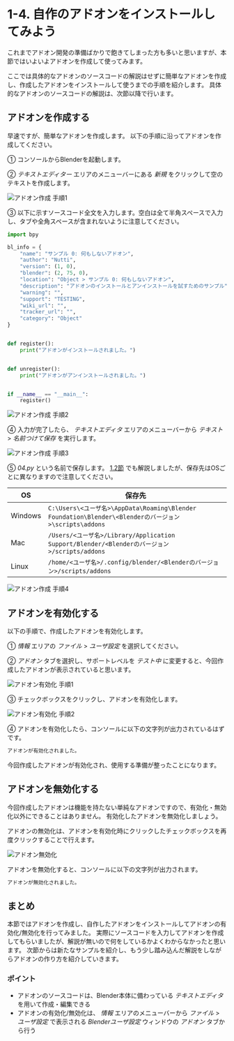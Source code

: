# 1-4. 自作のアドオンをインストールしてみよう

これまでアドオン開発の準備ばかりで飽きてしまった方も多いと思いますが、本節ではいよいよアドオンを作成して使ってみます。

ここでは具体的なアドオンのソースコードの解説はせずに簡単なアドオンを作成し、作成したアドオンをインストールして使うまでの手順を紹介します。
具体的なアドオンのソースコードの解説は、次節以降で行います。

## アドオンを作成する

早速ですが、簡単なアドオンを作成します。
以下の手順に沿ってアドオンを作成してください。

① コンソールからBlenderを起動します。

② *テキストエディター* エリアのメニューバーにある *新規* をクリックして空のテキストを作成します。

![アドオン作成 手順1](https://dl.dropboxusercontent.com/s/6x7jkbaadtehb2e/blender_make_add-on_1.png "アドオン作成 手順1")

③ 以下に示すソースコード全文を入力します。空白は全て半角スペースで入力し、タブや全角スペースが含まれないように注意してください。

```py3:04.py
import bpy

bl_info = {
	"name": "サンプル 0: 何もしないアドオン",
	"author": "Nutti",
	"version": (1, 0),
	"blender": (2, 75, 0),
	"location": "Object > サンプル 0: 何もしないアドオン",
	"description": "アドオンのインストールとアンインストールを試すためのサンプル",
	"warning": "",
	"support": "TESTING",
	"wiki_url": "",
	"tracker_url": "",
	"category": "Object"
}


def register():
	print("アドオンがインストールされました。")


def unregister():
	print("アドオンがアンインストールされました。")


if __name__ == "__main__":
	register()

```

![アドオン作成 手順2](https://dl.dropboxusercontent.com/s/t6agj2bu859vk1c/blender_make_add-on_2.png "アドオン作成 手順2")

④ 入力が完了したら、 *テキストエディタ* エリアのメニューバーから *テキスト* > *名前つけて保存* を実行します。

![アドオン作成 手順3](https://dl.dropboxusercontent.com/s/cbwyg0yebb8loww/blender_make_add-on_3.png "アドオン作成 手順3")

⑤ *04.py* という名前で保存します。
[1.2節](02_Use_Blender_Add-on.md) でも解説しましたが、保存先はOSごとに異なりますので注意してください。

|OS|保存先|
|---|---|
|Windows|```C:\Users\<ユーザ名>\AppData\Roaming\Blender Foundation\Blender\<Blenderのバージョン>\scripts\addons```|
|Mac|```/Users/<ユーザ名>/Library/Application Support/Blender/<Blenderのバージョン>/scripts/addons```|
|Linux|```/home/<ユーザ名>/.config/blender/<Blenderのバージョン>/scripts/addons```|

![アドオン作成 手順4](https://dl.dropboxusercontent.com/s/z9ibf7qz2t1jlj7/blender_make_add-on_4.png "アドオン作成 手順4")

## アドオンを有効化する

以下の手順で、作成したアドオンを有効化します。

① *情報* エリアの *ファイル* > *ユーザ設定* を選択してください。

② *アドオン* タブを選択し、サポートレベルを *テスト中* に変更すると、今回作成したアドオンが表示されていると思います。

![アドオン有効化 手順1](https://dl.dropboxusercontent.com/s/7p3apgnyvjj8dl0/blender_enable_add-on_1.png "アドオン有効化 手順1")

③ チェックボックスをクリックし、アドオンを有効化します。

![アドオン有効化 手順2](https://dl.dropboxusercontent.com/s/ghc3rhh2wf3v9zc/blender_enable_add-on_2.png "アドオン有効化 手順2")

④ アドオンを有効化したら、コンソールに以下の文字列が出力されているはずです。

```sh
アドオンが有効化されました。
```

今回作成したアドオンが有効化され、使用する準備が整ったことになります。

## アドオンを無効化する

今回作成したアドオンは機能を持たない単純なアドオンですので、有効化・無効化以外にできることはありません。
有効化したアドオンを無効化しましょう。

アドオンの無効化は、アドオンを有効化時にクリックしたチェックボックスを再度クリックすることで行えます。

![アドオン無効化](https://dl.dropboxusercontent.com/s/73xlppzkxu21u5w/blender_disable_add-on.png "アドオン無効化")

アドオンを無効化すると、コンソールに以下の文字列が出力されます。

```sh
アドオンが無効化されました。
```

## まとめ

本節ではアドオンを作成し、自作したアドオンをインストールしてアドオンの有効化/無効化を行ってみました。
実際にソースコードを入力してアドオンを作成してもらいましたが、解説が無いので何をしているかよくわからなかったと思います。
次節からは新たなサンプルを紹介し、もう少し踏み込んだ解説をしながらアドオンの作り方を紹介していきます。

### ポイント

* アドオンのソースコードは、Blender本体に備わっている *テキストエディタ* を用いて作成・編集できる
* アドオンの有効化/無効化は、 *情報* エリアのメニューバーから *ファイル* > *ユーザ設定* で表示される *Blenderユーザ設定* ウィンドウの *アドオン* タブから行う
